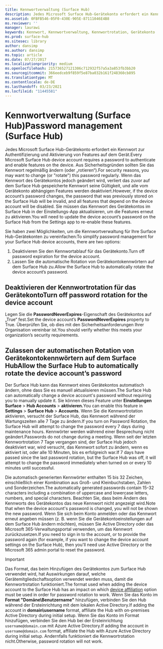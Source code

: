 ```yaml
---
title: Kennwortverwaltung (Surface Hub)
description: Jedes Microsoft Surface Hub-Gerätekonto erfordert ein Kennwort zur Authentifizierung und Aktivierung von Features auf dem Gerät.
ms.assetid: 0FBFB546-05F0-430E-905E-87111046E4B8
ms.reviewer: ''
manager: laurawi
keywords: Kennwort, Kennwortverwaltung, Kennwortrotation, Gerätekonto
ms.prod: surface-hub
ms.sitesec: library
author: dansimp
ms.author: dansimp
ms.topic: article
ms.date: 07/27/2017
ms.localizationpriority: medium
ms.openlocfilehash: 215736527121306c712932f57a5a3a853fb3bb20
ms.sourcegitcommit: 366eedceb9f859f5e87ba032b161f248360cb895
ms.translationtype: MT
ms.contentlocale: de-DE
ms.lasthandoff: 03/23/2021
ms.locfileid: "11445581"
---
```

# <a name="password-management-surface-hub"></a><span data-ttu-id="84fd9-104">Kennwortverwaltung (Surface Hub)</span><span class="sxs-lookup"><span data-stu-id="84fd9-104">Password management (Surface Hub)</span></span>

<span data-ttu-id="84fd9-105">Jedes Microsoft Surface Hub-Gerätekonto erfordert ein Kennwort zur Authentifizierung und Aktivierung von Features auf dem Gerät.</span><span class="sxs-lookup"><span data-stu-id="84fd9-105">Every Microsoft Surface Hub device account requires a password to authenticate and enable features on the device.</span></span> <span data-ttu-id="84fd9-106">Aus Sicherheitsgründen sollten Sie das Kennwort regelmäßig ändern (oder „rotieren“).</span><span class="sxs-lookup"><span data-stu-id="84fd9-106">For security reasons, you may want to change (or "rotate") this password regularly.</span></span> <span data-ttu-id="84fd9-107">Wenn das Kennwort des Gerätekontos jedoch geändert wird, verliert das zuvor auf dem Surface Hub gespeicherte Kennwort seine Gültigkeit, und alle vom Gerätekonto abhängigen Features werden deaktiviert.</span><span class="sxs-lookup"><span data-stu-id="84fd9-107">However, if the device account’s password changes, the password that was previously stored on the Surface Hub will be invalid, and all features that depend on the device account will be disabled.</span></span> <span data-ttu-id="84fd9-108">Sie müssen das Kennwort des Gerätekontos im Surface Hub in der Einstellungs-App aktualisieren, um die Features erneut zu aktivieren.</span><span class="sxs-lookup"><span data-stu-id="84fd9-108">You will need to update the device account’s password on the Surface Hub from the Settings app to re-enable these features.</span></span>

<span data-ttu-id="84fd9-109">Sie haben zwei Möglichkeiten, um die Kennwortverwaltung für Ihre Surface Hub-Gerätekonten zu vereinfachen:</span><span class="sxs-lookup"><span data-stu-id="84fd9-109">To simplify password management for your Surface Hub device accounts, there are two options:</span></span>

1.  <span data-ttu-id="84fd9-110">Deaktivieren Sie den Kennwortablauf für das Gerätekonto.</span><span class="sxs-lookup"><span data-stu-id="84fd9-110">Turn off password expiration for the device account.</span></span>
2.  <span data-ttu-id="84fd9-111">Lassen Sie die automatische Rotation von Gerätekontokennwörtern auf dem Surface Hub zu.</span><span class="sxs-lookup"><span data-stu-id="84fd9-111">Allow the Surface Hub to automatically rotate the device account’s password.</span></span>


## <a name="turn-off-password-rotation-for-the-device-account"></a><span data-ttu-id="84fd9-112">Deaktivieren der Kennwortrotation für das Gerätekonto</span><span class="sxs-lookup"><span data-stu-id="84fd9-112">Turn off password rotation for the device account</span></span>

<span data-ttu-id="84fd9-113">Legen Sie die **PasswordNeverExpires**-Eigenschaft des Gerätekontos auf „True“ fest.</span><span class="sxs-lookup"><span data-stu-id="84fd9-113">Set the device account’s **PasswordNeverExpires** property to True.</span></span> <span data-ttu-id="84fd9-114">Überprüfen Sie, ob dies mit den Sicherheitsanforderungen Ihrer Organisation vereinbar ist.</span><span class="sxs-lookup"><span data-stu-id="84fd9-114">You should verify whether this meets your organization’s security requirements.</span></span>


## <a name="allow-the-surface-hub-to-automatically-rotate-the-device-accounts-password"></a><span data-ttu-id="84fd9-115">Zulassen der automatischen Rotation von Gerätekontokennwörtern auf dem Surface Hub</span><span class="sxs-lookup"><span data-stu-id="84fd9-115">Allow the Surface Hub to automatically rotate the device account’s password</span></span>

<span data-ttu-id="84fd9-116">Der Surface Hub kann das Kennwort eines Gerätekontos automatisch ändern, ohne dass Sie es manuell aktualisieren müssen.</span><span class="sxs-lookup"><span data-stu-id="84fd9-116">The Surface Hub can automatically change a device account's password without requiring you to manually update it.</span></span> <span data-ttu-id="84fd9-117">Sie können dieses Feature unter **Einstellungen Surface**  >  **Hub Accounts**  >  **aktivieren.**</span><span class="sxs-lookup"><span data-stu-id="84fd9-117">You can enable this feature in **Settings** > **Surface Hub** > **Accounts**.</span></span> <span data-ttu-id="84fd9-118">Wenn Sie die Kennwortrotation aktivieren, versucht der Surface Hub, das Kennwort während der Wartungszeiten alle 7 Tage zu ändern.</span><span class="sxs-lookup"><span data-stu-id="84fd9-118">If you turn on Password Rotation, the Surface Hub will attempt to change the password every 7 days during maintenance hours.</span></span> <span data-ttu-id="84fd9-119">Kennwörter werden während einer Besprechung nicht geändert.</span><span class="sxs-lookup"><span data-stu-id="84fd9-119">Passwords do not change during a meeting.</span></span> <span data-ttu-id="84fd9-120">Wenn seit der letzten Kennwortrotation 7 Tage vergangen sind, der Surface Hub jedoch deaktiviert war, wird versucht, das Kennwort sofort zu ändern, wenn es aktiviert ist, oder alle 10 Minuten, bis es erfolgreich war.</span><span class="sxs-lookup"><span data-stu-id="84fd9-120">If 7 days have passed since the last password rotation, but the Surface Hub was off, it will attempt to change the password immediately when turned on or every 10 minutes until successful.</span></span>

<span data-ttu-id="84fd9-121">Die automatisch generierten Kennwörter enthalten 15 bis 32 Zeichen, einschließlich einer Kombination aus Groß- und Kleinbuchstaben, Zahlen und Sonderzeichen.</span><span class="sxs-lookup"><span data-stu-id="84fd9-121">The automatically generated passwords contain 15-32 characters including a combination of uppercase and lowercase letters, numbers, and special characters.</span></span> <span data-ttu-id="84fd9-122">Beachten Sie, dass beim Ändern des Kennworts des Gerätekontos das neue Kennwort nicht angezeigt wird.</span><span class="sxs-lookup"><span data-stu-id="84fd9-122">Note that when the device account's password is changed, you will not be shown the new password.</span></span> <span data-ttu-id="84fd9-123">Wenn Sie sich beim Konto anmelden oder das Kennwort erneut angeben müssen (z. B. wenn Sie die Gerätekontoeinstellungen auf dem Surface Hub ändern möchten), müssen Sie Active Directory oder das Microsoft 365-Verwaltungsportal verwenden, um das Kennwort zurückzusetzen.</span><span class="sxs-lookup"><span data-stu-id="84fd9-123">If you need to sign in to the account, or to provide the password again (for example, if you want to change the device account settings on the Surface Hub), then you'll need use Active Directory or the Microsoft 365 admin portal to reset the password.</span></span>

> [!IMPORTANT]
> <span data-ttu-id="84fd9-124">Das Format, das beim Hinzufügen des Gerätekontos [](prepare-your-environment-for-surface-hub.md) zum Surface Hub verwendet wird, hat Auswirkungen darauf, welche Gerätemitgliedschaftsoption verwendet werden muss, damit die Kennwortrotation funktioniert.</span><span class="sxs-lookup"><span data-stu-id="84fd9-124">The format used when adding the device account to the Surface Hub has an impact on which [device affiliation](prepare-your-environment-for-surface-hub.md) option must be used in order for password rotation to work.</span></span> <span data-ttu-id="84fd9-125">Wenn Sie das Konto im **Format "Domäne\Benutzername"** hinzufügen, verbinden Sie den Hub während der Ersteinrichtung mit dem lokalen Active Directory.</span><span class="sxs-lookup"><span data-stu-id="84fd9-125">If adding the account in **domain\username** format, affiliate the Hub with on-premises Active Directory during initial setup.</span></span> <span data-ttu-id="84fd9-126">Wenn Sie das Konto im Format hinzufügen, verbinden Sie den Hub bei der Ersteinrichtung `username@domain.com` mit Azure Active Directory.</span><span class="sxs-lookup"><span data-stu-id="84fd9-126">If adding the account in `username@domain.com` format, affiliate the Hub with Azure Active Directory during initial setup.</span></span> <span data-ttu-id="84fd9-127">Andernfalls funktioniert die Kennwortrotation nicht.</span><span class="sxs-lookup"><span data-stu-id="84fd9-127">Otherwise, password rotation will not work.</span></span>
